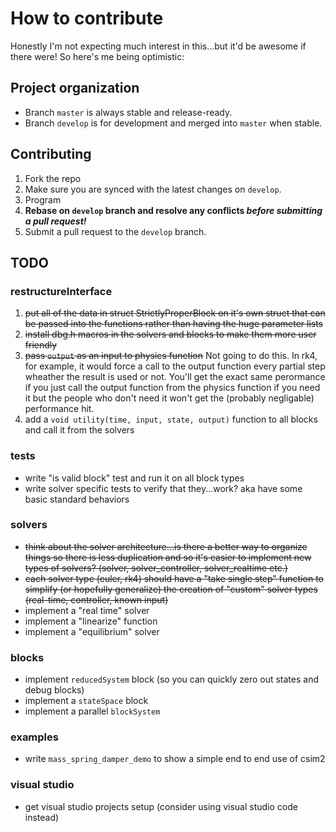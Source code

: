 # How to contribute

Honestly I'm not expecting much interest in this...but it'd be awesome if there were!
So here's me being optimistic:

## Project organization

* Branch `master` is always stable and release-ready.
* Branch `develop` is for development and merged into `master` when stable.

## Contributing

1. Fork the repo
2. Make sure you are synced with the latest changes on `develop`.
3. Program
4. **Rebase on `develop` branch and resolve any conflicts _before submitting a pull request!_**
5. Submit a pull request to the `develop` branch.

## TODO

### restructureInterface

1. ~~put all of the data in struct StrictlyProperBlock on it's own struct that can be passed into the functions rather than having the huge parameter lists~~
2. ~~install dbg.h macros in the solvers and blocks to make them more user friendly~~
3. ~~pass `output` as an input to physics function~~ Not going to do this. In rk4, for example, it would force a call to the output function every partial step wheather the result is used or not. You'll get the exact same perormance if you just call the output function from the physics function if you need it but the people who don't need it won't get the (probably negligable) performance hit.
4. add a `void utility(time, input, state, output)` function to all blocks and call it from the solvers

### tests

* write "is valid block" test and run it on all block types
* write solver specific tests to verify that they...work? aka have some basic standard behaviors

### solvers

* ~~think about the solver architecture...is there a better way to organize things so there is less duplication and so it's easier to implement new types of solvers? (solver, solver_controller, solver_realtime etc.)~~
* ~~each solver type (euler, rk4) should have a "take single step" function to simplify (or hopefully generalize) the creation of "custom" solver types (real-time, controller, known input)~~
* implement a "real time" solver
* implement a "linearize" function
* implement a "equilibrium" solver

### blocks

* implement `reducedSystem` block (so you can quickly zero out states and debug blocks)
* implement a `stateSpace` block
* implement a parallel `blockSystem`

### examples

* write `mass_spring_damper_demo` to show a simple end to end use of csim2

### visual studio

* get visual studio projects setup (consider using visual studio code instead)
